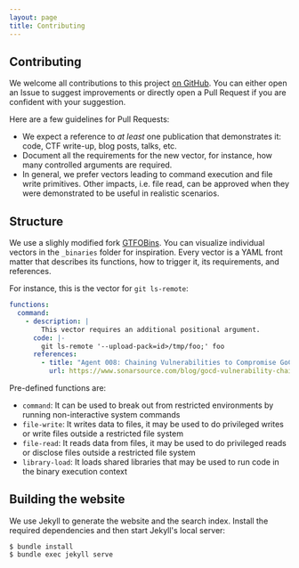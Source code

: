 ```yaml
---
layout: page
title: Contributing
---
```


## Contributing

We welcome all contributions to this project [on GitHub](https://github.com/SonarSource/argument-injection-vectors). You can either open an Issue to suggest improvements or directly open a Pull Request if you are confident with your suggestion.

Here are a few guidelines for Pull Requests:
- We expect a reference to _at least_ one publication that demonstrates it: code, CTF write-up, blog posts, talks, etc.
- Document all the requirements for the new vector, for instance, how many controlled arguments are required. 
- In general, we prefer vectors leading to command execution and file write primitives. Other impacts, i.e. file read, can be approved when they were demonstrated to be useful in realistic scenarios.

## Structure

We use a slighly modified fork [GTFOBins](https://github.com/GTFOBins/GTFOBins.github.io). 
You can visualize individual vectors in the `_binaries` folder for inspiration. 
Every vector is a YAML front matter that describes its functions, how to trigger it, its requirements, and references. 

For instance, this is the vector for `git ls-remote`:

```yaml
functions:
  command:
    - description: |
        This vector requires an additional positional argument.
      code: |-
        git ls-remote '--upload-pack=id>/tmp/foo;' foo
      references:
        - title: "Agent 008: Chaining Vulnerabilities to Compromise GoCD"
          url: https://www.sonarsource.com/blog/gocd-vulnerability-chain/
```

Pre-defined functions are:
- `command`: It can be used to break out from restricted environments by running non-interactive system commands
- `file-write`: It writes data to files, it may be used to do privileged writes or write files outside a restricted file system
- `file-read`: It reads data from files, it may be used to do privileged reads or disclose files outside a restricted file system
- `library-load`: It loads shared libraries that may be used to run code in the binary execution context

## Building the website

We use Jekyll to generate the website and the search index. Install the required dependencies and then start Jekyll's local server:

```
$ bundle install
$ bundle exec jekyll serve
```
